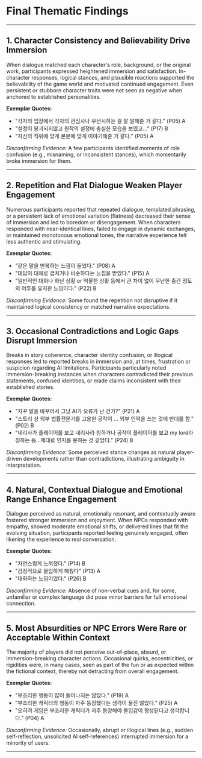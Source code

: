 # Final Thematic Findings

---

## 1. Character Consistency and Believability Drive Immersion

When dialogue matched each character's role, background, or the original work, participants expressed heightened immersion and satisfaction. In-character responses, logical stances, and plausible reactions supported the believability of the game world and motivated continued engagement. Even persistent or stubborn character traits were not seen as negative when anchored to established personalities.

**Exemplar Quotes:**
- "각자의 입장에서 각자의 관심사나 우선시하는 걸 잘 말해준 거 같다." (P05) A
- "설정이 붕괴되지않고 원작의 설정에 충실한 모습을 보였고..." (P17) B
- "자신의 직위에 맞게 본분에 맞게 이야기해준 거 같다." (P05) A

*Disconfirming Evidence:* A few participants identified moments of role confusion (e.g., misnaming, or inconsistent stances), which momentarily broke immersion for them.

---

## 2. Repetition and Flat Dialogue Weaken Player Engagement

Numerous participants reported that repeated dialogue, templated phrasing, or a persistent lack of emotional variation (flatness) decreased their sense of immersion and led to boredom or disengagement. When characters responded with near-identical lines, failed to engage in dynamic exchanges, or maintained monotonous emotional tones, the narrative experience felt less authentic and stimulating.

**Exemplar Quotes:**
- "같은 말을 반복하는 느낌이 들었다." (P08) A
- "대답이 대체로 겹치거나 비슷하다는 느낌을 받았다." (P15) A
- "일반적인 대화나 화난 상황 or 억울한 상황 등에서 큰 차이 없이 무난한 중간 정도의 어투를 유지한 느낌이다." (P22) B

*Disconfirming Evidence:* Some found the repetition not disruptive if it maintained logical consistency or matched narrative expectations.

---

## 3. Occasional Contradictions and Logic Gaps Disrupt Immersion

Breaks in story coherence, character identity confusion, or illogical responses led to reported breaks in immersion and, at times, frustration or suspicion regarding AI limitations. Participants particularly noted immersion-breaking instances when characters contradicted their previous statements, confused identities, or made claims inconsistent with their established stories.

**Exemplar Quotes:**
- "자꾸 말을 바꾸어서 그냥 AI가 오류가 난 건가?" (P21) A
- "스토리 상 외부 법률전문가를 고용한 공작이 ... 외부 인력을 쓰는 것에 반대를 함." (P02) B
- "네리사가 플레이어를 보고 네리사라 칭하거나 공작이 플레이어를 보고 my lord라 칭하는 등...제대로 인지를 못하는 것 같았다." (P24) B

*Disconfirming Evidence:* Some perceived stance changes as natural player-driven developments rather than contradictions, illustrating ambiguity in interpretation.

---

## 4. Natural, Contextual Dialogue and Emotional Range Enhance Engagement

Dialogue perceived as natural, emotionally resonant, and contextually aware fostered stronger immersion and enjoyment. When NPCs responded with empathy, showed moderate emotional shifts, or delivered lines that fit the evolving situation, participants reported feeling genuinely engaged, often likening the experience to real conversation.

**Exemplar Quotes:**
- "자연스럽게 느껴졌다." (P14) B
- "감정적으로 몰입하게 해줬다" (P13) A
- "대화하는 느낌이었다." (P26) B

*Disconfirming Evidence:* Absence of non-verbal cues and, for some, unfamiliar or complex language did pose minor barriers for full emotional connection.

---

## 5. Most Absurdities or NPC Errors Were Rare or Acceptable Within Context

The majority of players did not perceive out-of-place, absurd, or immersion-breaking character actions. Occasional quirks, eccentricities, or rigidities were, in many cases, seen as part of the fun or as expected within the fictional context, thereby not detracting from overall engagement.

**Exemplar Quotes:**
- "부조리한 행동이 많이 들어나지는 않았다." (P19) A
- "부조리한 캐릭터의 행동이 자주 등장했다는 생각이 들진 않았다." (P25) A
- "오히려 게임은 부조리한 캐릭터가 자주 등장해야 몰입감이 향상된다고 생각합니다." (P04) A

*Disconfirming Evidence:* Occasionally, abrupt or illogical lines (e.g., sudden self-reflection, unsolicited AI self-references) interrupted immersion for a minority of users.

---